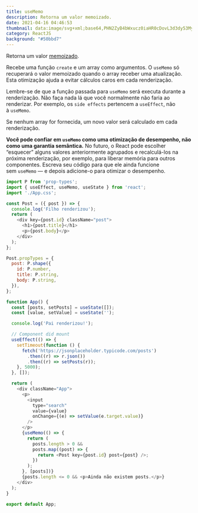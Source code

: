 ```yaml
---
title: useMemo
description: Retorna um valor memoizado.
date: 2021-04-16 04:46:53
thumbnail: data:image/svg+xml;base64,PHN2ZyB4bWxucz0iaHR0cDovL3d3dy53My5vcmcvMjAwMC9zdmciIHZpZXdCb3g9Ii0xMS41IC0xMC4yMzE3NCAyMyAyMC40NjM0OCI+CiAgPHRpdGxlPlJlYWN0IExvZ288L3RpdGxlPgogIDxjaXJjbGUgY3g9IjAiIGN5PSIwIiByPSIyLjA1IiBmaWxsPSIjNjFkYWZiIi8+CiAgPGcgc3Ryb2tlPSIjNjFkYWZiIiBzdHJva2Utd2lkdGg9IjEiIGZpbGw9Im5vbmUiPgogICAgPGVsbGlwc2Ugcng9IjExIiByeT0iNC4yIi8+CiAgICA8ZWxsaXBzZSByeD0iMTEiIHJ5PSI0LjIiIHRyYW5zZm9ybT0icm90YXRlKDYwKSIvPgogICAgPGVsbGlwc2Ugcng9IjExIiByeT0iNC4yIiB0cmFuc2Zvcm09InJvdGF0ZSgxMjApIi8+CiAgPC9nPgo8L3N2Zz4K
category: ReactJS
background: "#50bbd7"
---
```

Retorna um valor [memoizado](https://en.wikipedia.org/wiki/Memoization).

Recebe uma função `create` e um array como argumentos. O `useMemo` só recuperará o valor memoizado quando o array receber uma atualização. Esta otimização ajuda a evitar cálculos caros em cada renderização.

Lembre-se de que a função passada para `useMemo` será executa durante a renderização. Não faça nada lá que você normalmente não faria ao renderizar. Por exemplo, os `side effects` pertencem a `useEffect`, não à `useMemo`.

Se nenhum array for fornecida, um novo valor será calculado em cada renderização.

**Você pode confiar em `useMemo` como uma otimização de desempenho, não como uma garantia semântica.** No futuro, o React pode escolher “esquecer” alguns valores anteriormente agrupados e recalculá-los na próxima renderização, por exemplo, para liberar memória para outros componentes. Escreva seu código para que ele ainda funcione sem `useMemo` — e depois adicione-o para otimizar o desempenho.

```javascript
import P from 'prop-types';
import { useEffect, useMemo, useState } from 'react';
import './App.css';

const Post = ({ post }) => {
  console.log('Filho renderizou');
  return (
    <div key={post.id} className="post">
      <h1>{post.title}</h1>
      <p>{post.body}</p>
    </div>
  );
};

Post.propTypes = {
  post: P.shape({
    id: P.number,
    title: P.string,
    body: P.string,
  }),
};

function App() {
  const [posts, setPosts] = useState([]);
  const [value, setValue] = useState('');

  console.log('Pai renderizou!');

  // Component did mount
  useEffect(() => {
    setTimeout(function () {
      fetch('https://jsonplaceholder.typicode.com/posts')
        .then((r) => r.json())
        .then((r) => setPosts(r));
    }, 5000);
  }, []);

  return (
    <div className="App">
      <p>
        <input
          type="search"
          value={value}
          onChange={(e) => setValue(e.target.value)}
        />
      </p>
      {useMemo(() => {
        return (
          posts.length > 0 &&
          posts.map((post) => {
            return <Post key={post.id} post={post} />;
          })
        );
      }, [posts])}
      {posts.length <= 0 && <p>Ainda não existem posts.</p>}
    </div>
  );
}

export default App;
```